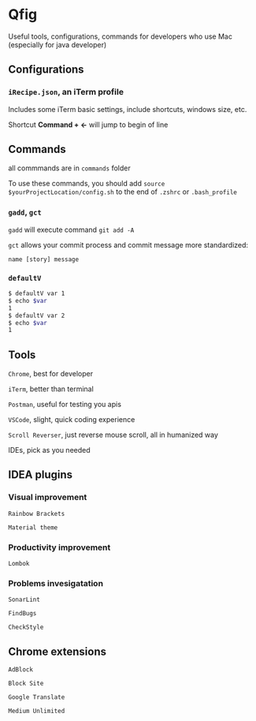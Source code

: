 # Qfig

Useful tools, configurations, commands for developers who use Mac (especially for java developer)

## Configurations

### `iRecipe.json`, an iTerm profile 

Includes some iTerm basic settings, include shortcuts, windows size, etc.

Shortcut ****Command + ←**** will jump to begin of line


## Commands

all commmands are in `commands` folder

To use these commands, you should add `source $yourProjectLocation/config.sh` to the end of `.zshrc` or `.bash_profile`

### `gadd`, `gct`

`gadd` will execute command `git add -A`

`gct` allows your commit process and commit message more standardized:

```
name [story] message
```

### `defaultV`

```sh
$ defaultV var 1
$ echo $var
1
$ defaultV var 2
$ echo $var
1
```

## Tools

`Chrome`, best for developer

`iTerm`, better than terminal

`Postman`, useful for testing you apis

`VSCode`, slight, quick coding experience

`Scroll Reverser`, just reverse mouse scroll, all in humanized way

IDEs, pick as you needed

## IDEA plugins

### Visual improvement

`Rainbow Brackets`

`Material theme`

### Productivity improvement

`Lombok`

### Problems invesigatation

`SonarLint`

`FindBugs`

`CheckStyle`

## Chrome extensions

`AdBlock`

`Block Site`

`Google Translate`

`Medium Unlimited`